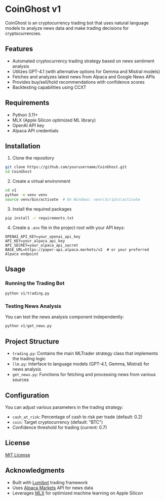 # CoinGhost v1

CoinGhost is an cryptocurrency trading bot that uses natural language models to analyze news data and make trading decisions for cryptocurrencies.

## Features

- Automated cryptocurrency trading strategy based on news sentiment analysis
- Utilizes GPT-4.1 (with alternative options for Gemma and Mistral models)
- Fetches and analyzes latest news from Alpaca and Google News APIs
- Provides buy/sell/hold recommendations with confidence scores
- Backtesting capabilities using CCXT

## Requirements

- Python 3.11+
- MLX (Apple Silicon optimized ML library)
- OpenAI API key
- Alpaca API credentials

## Installation

1. Clone the repository

```bash
git clone https://github.com/yourusername/CoinGhost.git
cd CoinGhost
```

2. Create a virtual environment

```bash
cd v1
python -m venv venv
source venv/bin/activate  # On Windows: venv\Scripts\activate
```

3. Install the required packages

```bash
pip install -r requirements.txt
```

4. Create a `.env` file in the project root with your API keys:

```
OPENAI_API_KEY=your_openai_api_key
API_KEY=your_alpaca_api_key
API_SECRET=your_alpaca_api_secret
BASE_URL=https://paper-api.alpaca.markets/v2  # or your preferred Alpaca endpoint
```

## Usage

### Running the Trading Bot

```python
python v1/trading.py
```

### Testing News Analysis

You can test the news analysis component independently:

```python
python v1/get_news.py
```

## Project Structure

- `trading.py`: Contains the main MLTrader strategy class that implements the trading logic
- `llm.py`: Interface to language models (GPT-4.1, Gemma, Mistral) for news analysis
- `get_news.py`: Functions for fetching and processing news from various sources

## Configuration

You can adjust various parameters in the trading strategy:

- `cash_at_risk`: Percentage of cash to risk per trade (default: 0.2)
- `coin`: Target cryptocurrency (default: "BTC")
- Confidence threshold for trading (current: 0.7)

## License

[MIT License](LICENSE)

## Acknowledgments

- Built with [Lumibot](https://github.com/Lumiwealth/lumibot) trading framework
- Uses [Alpaca Markets](https://alpaca.markets/) API for news data
- Leverages [MLX](https://github.com/ml-explore/mlx) for optimized machine learning on Apple Silicon
